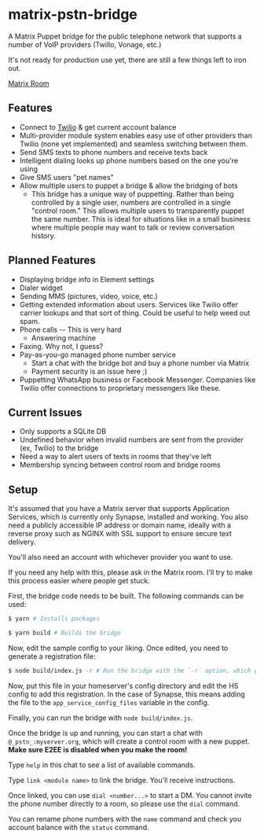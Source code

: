 # matrix-pstn-bridge
A Matrix Puppet bridge for the public telephone network that supports a number
of VoIP providers (Twillo, Vonage, etc.)

It's not ready for production use yet, there are still a few things left to iron
out.

[Matrix Room](https://matrix.to/#/#matrix-pstn-bridge:kb1rd.net?via=kb1rd.net)

## Features
* Connect to [Twilio](https://www.twilio.com/) & get current account balance
* Multi-provider module system enables easy use of other providers than
Twilio (none yet implemented) and seamless switching between them.
* Send SMS texts to phone numbers and receive texts back
* Intelligent dialing looks up phone numbers based on the one you're using
* Give SMS users "pet names"
* Allow multiple users to puppet a bridge & allow the bridging of bots
  * This bridge has a unique way of puppetting. Rather than being controlled by
  a single user, numbers are controlled in a single "control room." This allows
  multiple users to transparently puppet the same number. This is ideal for
  situations like in a small business where multiple people may want to talk or
  review conversation history.

## Planned Features
* Displaying bridge info in Element settings
* Dialer widget
* Sending MMS (pictures, video, voice, etc.)
* Getting extended information about users. Services like Twilio offer carrier
lookups and that sort of thing. Could be useful to help weed out spam.
* Phone calls -- This is very hard
  * Answering machine
* Faxing. Why not, I guess?
* Pay-as-you-go managed phone number service
  * Start a chat with the bridge bot and buy a phone number via Matrix
  * Payment security is an issue here ;)
* Puppetting WhatsApp business or Facebook Messenger. Companies like Twilio
offer connections to proprietary messengers like these.

## Current Issues
* Only supports a SQLite DB
* Undefined behavior when invalid numbers are sent from the provider (ex,
Twilio) to the bridge
* Need a way to alert users of texts in rooms that they've left
* Membership syncing between control room and bridge rooms

## Setup

It's assumed that you have a Matrix server that supports Application Services,
which is currently only Synapse, installed and working. You also need a
publicly accessible IP address or domain name, ideally with a reverse proxy
such as NGINX with SSL support to ensure secure text delivery.

You'll also need an account with whichever provider you want to use.

If you need any help with this, please ask in the Matrix room. I'll try to
make this process easier where people get stuck.

First, the bridge code needs to be built. The following commands can be used:

```sh
$ yarn # Installs packages

$ yarn build # Builds the bridge
```

Now, edit the sample config to your liking. Once edited, you need to generate a
registration file:

```sh
$ node build/index.js -r # Run the bridge with the `-r` option, which generates a reg file
```

Now, put this file in your homeserver's config directory and edit the HS config
to add this registration. In the case of Synapse, this means adding the file to
the `app_service_config_files` variable in the config.

Finally, you can run the bridge with `node build/index.js`.

Once the bridge is up and running, you can start a chat with
`@_pstn_:myserver.org`, which will create a control room with a new puppet.
**Make sure E2EE is disabled when you make the room!**

Type `help` in this chat to see a list of available commands.

Type `link <module name>` to link the bridge. You'll receive instructions.

Once linked, you can use `dial <number...>` to start a DM. You cannot invite the
phone number directly to a room, so please use the `dial` command.

You can rename phone numbers with the `name` command and check you account
balance with the `status` command.
